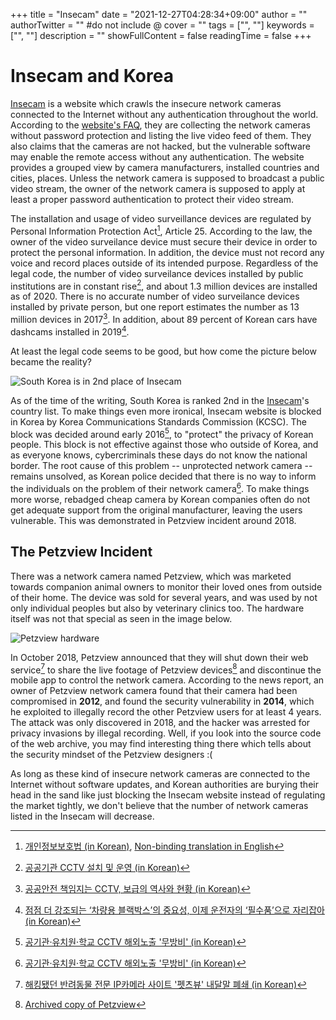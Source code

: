 +++
title = "Insecam"
date = "2021-12-27T04:28:34+09:00"
author = ""
authorTwitter = "" #do not include @
cover = ""
tags = ["", ""]
keywords = ["", ""]
description = ""
showFullContent = false
readingTime = false
+++

# Insecam and Korea

[Insecam](http://insecam.org) is a website which crawls the insecure network cameras connected to the Internet without any authentication throughout the world.
According to the [website's FAQ](http://insecam.org/en/faq/), they are collecting the network cameras without password protection and listing the live video feed of them.
They also claims that the cameras are not hacked, but the vulnerable software may enable the remote access without any authentication.
The website provides a grouped view by camera manufacturers, installed countries and cities, places.
Unless the network camera is supposed to broadcast a public video stream, the owner of the network camera is supposed to apply at least a proper password authentication to protect their video stream.

The installation and usage of video surveillance devices are regulated by Personal Information Protection Act[^pipa], Article 25.
According to the law, the owner of the video surveilance device must secure their device in order to protect the personal information.
In addition, the device must not record any voice and record places outside of its intended purpose.
Regardless of the legal code, the number of video surveilance devices installed by public institutions are in constant rise[^public-cctv-stats], and about 1.3 million devices are installed as of 2020.
There is no accurate number of video surveilance devices installed by private person, but one report estimates the number as 13 million devices in 2017[^cctvnews].
In addition, about 89 percent of Korean cars have dashcams installed in 2019[^dashcam].

At least the legal code seems to be good, but how come the picture below became the reality?

![South Korea is in 2nd place of Insecam](../images/insecam_korea.png)

As of the time of the writing, South Korea is ranked 2nd in the [Insecam](http://insecam.org)'s country list.
To make things even more ironical, Insecam website is blocked in Korea by Korea Communications Standards Commission (KCSC).
The block was decided around early 2016[^incheonilbo], to "protect" the privacy of Korean people.
This block is not effective against those who outside of Korea, and as everyone knows, cybercriminals these days do not know the national border.
The root cause of this problem -- unprotected network camera -- remains unsolved, as Korean police decided that there is no way to inform the individuals on the problem of their network camera[^incheonilbo].
To make things more worse, rebadged cheap camera by Korean companies often do not get adequate support from the original manufacturer, leaving the users vulnerable.
This was demonstrated in Petzview incident around 2018.

## The Petzview Incident

There was a network camera named Petzview, which was marketed towards companion animal owners to monitor their loved ones from outside of their home.
The device was sold for several years, and was used by not only individual peoples but also by veterinary clinics too.
The hardware itself was not that special as seen in the image below.

![Petzview hardware](../images/petzview.jpg)

In October 2018, Petzview announced that they will shut down their web service[^news1] to share the live footage of Petzview devices[^archive] and discontinue the mobile app to control the network camera.
According to the news report, an owner of Petzview network camera found that their camera had been compromised in **2012**, and found the security vulnerability in **2014**, which he exploited to illegally record the other Petzview users for at least 4 years.
The attack was only discovered in 2018, and the hacker was arrested for privacy invasions by illegal recording.
Well, if you look into the source code of the web archive, you may find interesting thing there which tells about the security mindset of the Petzview designers :(

As long as these kind of insecure network cameras are connected to the Internet without software updates, and Korean authorities are burying their head in the sand like just blocking the Insecam website instead of regulating the market tightly, we don't believe that the number of network cameras listed in the Insecam will decrease.

[^pipa]: [개인정보보호법 (in Korean)](https://www.law.go.kr/%EB%B2%95%EB%A0%B9/%EA%B0%9C%EC%9D%B8%EC%A0%95%EB%B3%B4%EB%B3%B4%ED%98%B8%EB%B2%95), [Non-binding translation in English](https://elaw.klri.re.kr/kor_service/lawView.do?hseq=53044&lang=ENG)
[^public-cctv-stats]: [공공기관 CCTV 설치 및 운영 (in Korean)](https://www.index.go.kr/potal/main/EachDtlPageDetail.do?idx_cd=2855)
[^cctvnews]: [공공안전 책임지는 CCTV, 보급의 역사와 현황 (in Korean)](https://www.cctvnews.co.kr/news/articleView.html?idxno=120089)
[^dashcam]: [점점 더 강조되는 ‘차량용 블랙박스’의 중요성, 이제 운전자의 ‘필수품’으로 자리잡아 (in Korean)](https://www.trendmonitor.co.kr/tmweb/trend/allTrend/detail.do?bIdx=1780&code=0304&trendType=CKOREA)
[^incheonilbo]: [공기관·유치원·학교 CCTV 해외노출 '무방비' (in Korean)](http://www.incheonilbo.com/news/articleView.html?idxno=704639)
[^news1]: [해킹됐던 반려동물 전문 IP카메라 사이트 '펫츠뷰' 내달말 폐쇄 (in Korean)](https://www.news1.kr/articles/?3467060)
[^archive]: [Archived copy of Petzview](http://web.archive.org/web/20180831090559/http://petstory.co/bsbbs/list?tn=petview)
